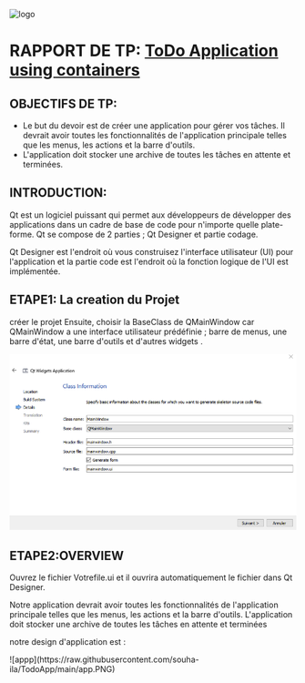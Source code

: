 ![logo](https://ueuromed.org/sites/default/files/2020-02/eidia.png)
# **RAPPORT DE TP: [ToDo Application using containers](https://anassbelcaid.github.io/CS311/todoapp/)**
## OBJECTIFS DE TP:
<ul>
  <li>Le but du devoir est de créer une application pour gérer vos tâches. Il devrait avoir toutes les fonctionnalités de l'application principale telles que
    les menus, les actions et la barre d'outils. </li>
  <li>L'application doit stocker une archive de toutes les tâches en attente et terminées.</li>
</ul>


## INTRODUCTION: 
<p>Qt est un logiciel puissant qui permet aux développeurs de développer des applications dans un cadre de base de code pour n'importe quelle plate-forme.
Qt se compose de 2 parties ; Qt Designer et partie codage.
 </p>
 <p>  Qt Designer est l'endroit où vous construisez l'interface utilisateur (UI) pour l'application et la partie code est l'endroit où la fonction logique de l'UI est implémentée.</p>



## ETAPE1: La creation du Projet

 créer le projet Ensuite, choisir la BaseClass de QMainWindow  car  QMainWindow a une interface utilisateur prédéfinie ; barre de menus, une barre d'état, une barre d'outils et d'autres widgets .
 


![MainWindow](https://raw.githubusercontent.com/souha-ila/TodoApp/main/main.PNG)
## ETAPE2:OVERVIEW
<p>Ouvrez le fichier Votrefile.ui et il ouvrira automatiquement le fichier dans Qt Designer.</p>
<p> Notre application  devrait avoir toutes les fonctionnalités de l'application principale telles que les menus, les actions et la barre d'outils. L'application doit stocker une archive de toutes les tâches en attente et terminées</p>
<p> notre design  d'application est : </p>
![appp](https://raw.githubusercontent.com/souha-ila/TodoApp/main/app.PNG)

```cpp
